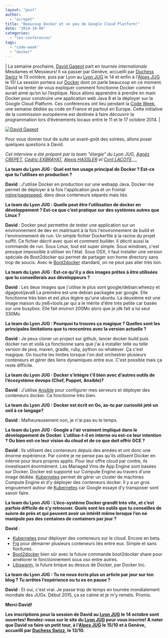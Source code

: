 ```yaml
---
layout: "post"
author: 
  - "acrepet"
title: "Beaucoup Docker et un peu de Google Cloud Platform!"
date: "2014-10-06"
categories: 
  - "les-conferences"
tags: 
  - "code-week"
  - "docker"
---
```


| La semaine prochaine, [David Gageot](http://blog.javabien.net/) part en _tournée internationale_ Mesdames et Messieurs! Il va passer par Genève, accueilli par [Duchess Swizz](http://jduchess.ch/) le 13 octobre, puis par Lyon au [Lyon JUG](http://www.lyonjug.org/) le 14 et enfin à l'[Alpes JUG](http://www.alpesjug.org/) le 15! La session portera sur [Docker](https://www.docker.com/) dont on parle beaucoup en ce moment. David va tenter de vous expliquer comment fonctionne Docker comme il aurait aimé qu’on lui l’explique. Nous allons apprendre à prendre en main Docker pour construire une application web Java 8 et la déployer sur la Google Cloud Platform. Ces conférences ont lieu pendant la [Code Week](http://codeweek.eu/), une semaine dédiée au code en France et partout en Europe. Cette initiative de la commission européenne est destinée à faire découvrir la programmation lors d’événements locaux entre le 11 et le 17 octobre 2014. |

[![David Gageot](https://lh3.googleusercontent.com/-dpNJ7NFOpzs/AAAAAAAAAAI/AAAAAAAAAg8/zs4GxqiYnJ4/s250-c-k/photo.jpg?height=180&width=180)](http://blog.javabien.net/)

Pour vous donner tout de suite un avant-goût des soirées, allons poser quelques questions à David.

_Cet interview a été préparé par la team "élargie" du Lyon JUG, [Agnès CREPET](http://twitter.com/agnes_crepet), [Cédric EXBRAYAT](https://fr.twitter.com/cedric_exbrayat), [Alexis HASSLER](https://fr.twitter.com/AlexisHassler) et [Cyril LACOTE](http://twitter.com/clacote)_.__

**La team du Lyon JUG : Quel est ton usage principal de Docker ? Est-ce que tu l’utilises en production ?**

**David** : J'utilise Docker en production sur une webapp Java. Docker me permet de déployer à la fois l'application java et un frontal [nginx](http://nginx.org/)/[pagespeed](https://developers.google.com/speed/pagespeed/?hl=fr), dans deux conteneurs séparés mais liés.

**La team du Lyon JUG : Quelle peut être l’utilisation de docker en développement ? Est-ce que c’est pratique sur des systèmes autres que Linux ?**

**David** : Docker peut permettre de tester une application sur un environnement de dev en maitrisant à la fois l'environnement de build et l'environnement de run. Un simple fichier Dockerfile à la racine du projet suffit. Ce fichier décrit avec quoi et comment builder. Il décrit aussi la commande de run. Sous Linux, tout est super simple. Sous windows, c'est presque impossible à utiliser en l'état. Sous OSX, il faut installer une version spéciale de Boot2docker qui permet de partager son home directory sans trop de soucis. Avec le [Boot2docker](http://boot2docker.io/) standard, on ne peut pas aller très loin.

**La team du Lyon JUG : Est-ce qu’il y a des images prêtes à être utilisées que tu conseillerais aux développeurs ?**

**David** : Les deux images que j'utilise le plus sont google/debian:wheezy et dgageot/java8 La première est une debian packagée par google. Elle fonctionne très bien et est plus légère qu'une ubuntu. La deuxième est une image maison du jre8+tools.jar qui a le mérite d'être très petite car basée sur une busybox. Elle fait environ 200Mo alors que je jdk fait a lui seul 330Mo

**La team du Lyon JUG : Pourquoi tu trouves ça magique ? Quelles sont les principales limitations que tu rencontres avec la version actuelle ?**

**David** : Je peux cloner un project sur github, lancer docker build puis docker run et voilà ça fonctionne sans que j'ai à installer telle ou telle version de java, maven, gradle, ruby, python ou whatever. Ça c'est magique. On touche les limites lorsque l'on doit orchestrer plusieurs conteneurs et gérer des liens dynamiques entre eux. C'est possible mais ça reste difficile.

**La team du Lyon JUG : Docker s’intègre t’il bien avec d’autres outils de l’écosystème devops (Chef, Puppet, Ansible)?**

**David** : J'utilise [Ansible](http://www.ansible.com/home) pour configurer mes serveurs et déployer des conteneurs docker. Ca fonctionne très bien.

**La team du Lyon JUG : Docker est écrit en Go, as-tu par curiosité jeté un oeil à ce langage?**

**David** : Malheureusement non, je n'ai pas eu le temps.

**La team du Lyon JUG : Google a l’air vraiment impliqué dans le développement de Docker. L’utilise-t-il en interne ou est-ce leur intention ? Ou bien est-ce leur vision du cloud et de ce que doit offrir GCE ?**

**David** : Ils utilisent des conteneurs depuis des années et ont donc une énorme expérience. Par contre je ne pense pas qu'ils utilisent Docker en interne pour leurs propres applis. Pour leur offre cloud par contre, ils investissent énormément. Les Managed Vms de App Engine sont basées sur Docker. Docker est supporté sur Compute Engine au travers d'une image dédiée. [Kubernetes](https://github.com/GoogleCloudPlatform/kubernetes) permet de gérer un cluster de machines Compute Engine et d'y déployer des conteneurs docker. Il y a un gros engouement autour de [Kubernetes](https://github.com/GoogleCloudPlatform/kubernetes) car Google essaye d'y transposer sont savoir faire.

**La team du Lyon JUG : L’éco-système Docker grandit très vite, et c’est parfois difficile de s’y retrouver. Quels sont les outils que tu conseilles de suivre de près et qui peuvent avoir un intérêt même lorsque l’on ne manipule pas des centaines de containers par jour ?**

**David** :

- [Kubernetes](https://github.com/GoogleCloudPlatform/kubernetes) pour déployer des conteneurs sur le cloud. Encore en beta.
- [Fig](http://www.fig.sh/) pour démarrer plusieurs conteneurs liés entre eux. Simple et sans fioritures.
- [Boot2docker](http://boot2docker.io/) bien sûr avec la future commande boot2docker share pour améliorer le fonctionnement sous osx entre autres.
- [Libswarm](https://github.com/docker/libswarm), la future brique au dessus de Docker, par Docker Inc.

**La team du Lyon JUG : Tu ne nous écris plus un article par jour sur ton blog ? Tu arrêtes l’expérience ou tu es en pause ?**

**David** : Et oui, c'est vrai. Je passe trop de temps en tournée mondialement mondiale des JUGs. Début 2015, ça se calme et je m'y remets. Promis.

**Merci David!**

**Les inscriptions pour la session de David au [Lyon JUG](http://www.lyonjug.org) le 14 octobre sont ouvertes! Rendez-vous sur le site du [Lyon JUG](http://www.lyonjug.org/evenements/docker) pour vous inscrire! A noter que David va faire un petit tour, à l'[Alpes JUG](http://www.alpesjug.org/) le 15/10 et à Genève, accueilli par [Duchess Swizz](http://jduchess.ch/), le 13/10.**
